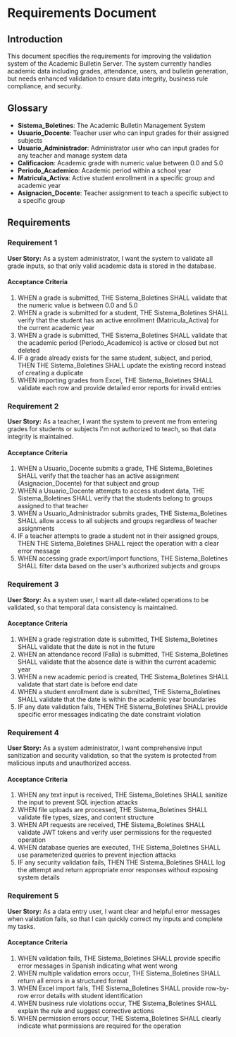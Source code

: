 # Requirements Document

## Introduction

This document specifies the requirements for improving the validation system of the Academic Bulletin Server. The system currently handles academic data including grades, attendance, users, and bulletin generation, but needs enhanced validation to ensure data integrity, business rule compliance, and security.

## Glossary

- **Sistema_Boletines**: The Academic Bulletin Management System
- **Usuario_Docente**: Teacher user who can input grades for their assigned subjects
- **Usuario_Administrador**: Administrator user who can input grades for any teacher and manage system data
- **Calificacion**: Academic grade with numeric value between 0.0 and 5.0
- **Periodo_Academico**: Academic period within a school year
- **Matricula_Activa**: Active student enrollment in a specific group and academic year
- **Asignacion_Docente**: Teacher assignment to teach a specific subject to a specific group

## Requirements

### Requirement 1

**User Story:** As a system administrator, I want the system to validate all grade inputs, so that only valid academic data is stored in the database.

#### Acceptance Criteria

1. WHEN a grade is submitted, THE Sistema_Boletines SHALL validate that the numeric value is between 0.0 and 5.0
2. WHEN a grade is submitted for a student, THE Sistema_Boletines SHALL verify that the student has an active enrollment (Matricula_Activa) for the current academic year
3. WHEN a grade is submitted, THE Sistema_Boletines SHALL validate that the academic period (Periodo_Academico) is active or closed but not deleted
4. IF a grade already exists for the same student, subject, and period, THEN THE Sistema_Boletines SHALL update the existing record instead of creating a duplicate
5. WHEN importing grades from Excel, THE Sistema_Boletines SHALL validate each row and provide detailed error reports for invalid entries

### Requirement 2

**User Story:** As a teacher, I want the system to prevent me from entering grades for students or subjects I'm not authorized to teach, so that data integrity is maintained.

#### Acceptance Criteria

1. WHEN a Usuario_Docente submits a grade, THE Sistema_Boletines SHALL verify that the teacher has an active assignment (Asignacion_Docente) for that subject and group
2. WHEN a Usuario_Docente attempts to access student data, THE Sistema_Boletines SHALL verify that the students belong to groups assigned to that teacher
3. WHEN a Usuario_Administrador submits grades, THE Sistema_Boletines SHALL allow access to all subjects and groups regardless of teacher assignments
4. IF a teacher attempts to grade a student not in their assigned groups, THEN THE Sistema_Boletines SHALL reject the operation with a clear error message
5. WHEN accessing grade export/import functions, THE Sistema_Boletines SHALL filter data based on the user's authorized subjects and groups

### Requirement 3

**User Story:** As a system user, I want all date-related operations to be validated, so that temporal data consistency is maintained.

#### Acceptance Criteria

1. WHEN a grade registration date is submitted, THE Sistema_Boletines SHALL validate that the date is not in the future
2. WHEN an attendance record (Falla) is submitted, THE Sistema_Boletines SHALL validate that the absence date is within the current academic year
3. WHEN a new academic period is created, THE Sistema_Boletines SHALL validate that start date is before end date
4. WHEN a student enrollment date is submitted, THE Sistema_Boletines SHALL validate that the date is within the academic year boundaries
5. IF any date validation fails, THEN THE Sistema_Boletines SHALL provide specific error messages indicating the date constraint violation

### Requirement 4

**User Story:** As a system administrator, I want comprehensive input sanitization and security validation, so that the system is protected from malicious inputs and unauthorized access.

#### Acceptance Criteria

1. WHEN any text input is received, THE Sistema_Boletines SHALL sanitize the input to prevent SQL injection attacks
2. WHEN file uploads are processed, THE Sistema_Boletines SHALL validate file types, sizes, and content structure
3. WHEN API requests are received, THE Sistema_Boletines SHALL validate JWT tokens and verify user permissions for the requested operation
4. WHEN database queries are executed, THE Sistema_Boletines SHALL use parameterized queries to prevent injection attacks
5. IF any security validation fails, THEN THE Sistema_Boletines SHALL log the attempt and return appropriate error responses without exposing system details

### Requirement 5

**User Story:** As a data entry user, I want clear and helpful error messages when validation fails, so that I can quickly correct my inputs and complete my tasks.

#### Acceptance Criteria

1. WHEN validation fails, THE Sistema_Boletines SHALL provide specific error messages in Spanish indicating what went wrong
2. WHEN multiple validation errors occur, THE Sistema_Boletines SHALL return all errors in a structured format
3. WHEN Excel import fails, THE Sistema_Boletines SHALL provide row-by-row error details with student identification
4. WHEN business rule violations occur, THE Sistema_Boletines SHALL explain the rule and suggest corrective actions
5. WHEN permission errors occur, THE Sistema_Boletines SHALL clearly indicate what permissions are required for the operation